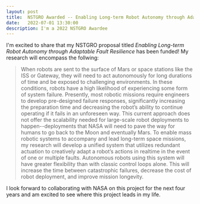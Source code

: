 ```yaml
---
layout: post
title:  NSTGRO Awarded -- Enabling Long-term Robot Autonomy through Adaptable Fault Resilience
date:   2022-07-01 13:30:00
description: I'm a 2022 NSTGRO Awardee
---
```

I'm excited to share that my NSTGRO proposal titled *Enabling Long-term Robot Autonomy through Adaptable Fault Resilience* has been funded!
My research will encompass the follwing:
<blockquote>
    When robots are sent to the surface of Mars or space stations like the ISS or Gateway, they will need to act autonomously for long durations of time and be exposed to challenging environments. In these conditions, robots have a high likelihood of experiencing some form of system failure. Presently, most robotic missions require engineers to develop pre-designed failure responses, significantly increasing the preparation time and decreasing the robot’s ability to continue operating if it fails in an unforeseen way. This current approach does not offer the scalability needed for large-scale robot deployments to happen--deployments that NASA will need to pave the way for humans to go back to the Moon and eventually Mars. To enable mass robotic systems to accompany and lead long-term space missions, my research will develop a unified system that utilizes redundant actuation to creatively adapt a robot’s actions in realtime in the event of one or multiple faults. Autonomous robots using this system will have greater flexibility than with classic control loops alone. This will increase the time between catastrophic failures, decrease the cost of robot deployment, and improve mission
    longevity.
</blockquote>
I look forward to collaborating with NASA on this project for the next four years and am excited to see where this project leads in my life.
